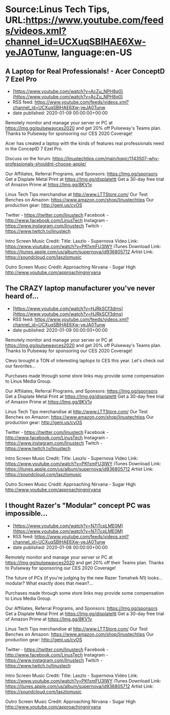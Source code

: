 # Source:Linus Tech Tips, URL:https://www.youtube.com/feeds/videos.xml?channel_id=UCXuqSBlHAE6Xw-yeJA0Tunw, language:en-US

## A Laptop for Real Professionals! - Acer ConceptD 7 Ezel Pro
 - [https://www.youtube.com/watch?v=AcZu_NPH8q0](https://www.youtube.com/watch?v=AcZu_NPH8q0)
 - RSS feed: https://www.youtube.com/feeds/videos.xml?channel_id=UCXuqSBlHAE6Xw-yeJA0Tunw
 - date published: 2020-01-09 00:00:00+00:00

Remotely monitor and manage your server or PC at https://lmg.gg/pulsewayces2020 and get 20% off Pulseway's Teams plan. Thanks to Pulseway for sponsoring our CES 2020 Coverage! 

Acer has created a laptop with the kinds of features real professionals need in the ConceptD 7 Ezel Pro.

Discuss on the forum: https://linustechtips.com/main/topic/1143507-why-professionals-shouldnt-choose-apple/

Our Affiliates, Referral Programs, and Sponsors: https://lmg.gg/sponsors
Get a Displate Metal Print at https://lmg.gg/displateltt
Get a 30-day free trial of Amazon Prime at https://lmg.gg/8KV1v

Linus Tech Tips merchandise at http://www.LTTStore.com/ 
Our Test Benches on Amazon: https://www.amazon.com/shop/linustechtips 
Our production gear: http://geni.us/cvOS

Twitter - https://twitter.com/linustech
Facebook - http://www.facebook.com/LinusTech
Instagram - https://www.instagram.com/linustech
Twitch - https://www.twitch.tv/linustech 

Intro Screen Music Credit:
Title: Laszlo - Supernova
Video Link: https://www.youtube.com/watch?v=PKfxmFU3lWY
iTunes Download Link: https://itunes.apple.com/us/album/supernova/id936805712
Artist Link: https://soundcloud.com/laszlomusic

Outro Screen Music Credit: Approaching Nirvana - Sugar High http://www.youtube.com/approachingnirvana

## The CRAZY laptop manufacturer you've never heard of...
 - [https://www.youtube.com/watch?v=HJRkSCf3dms](https://www.youtube.com/watch?v=HJRkSCf3dms)
 - RSS feed: https://www.youtube.com/feeds/videos.xml?channel_id=UCXuqSBlHAE6Xw-yeJA0Tunw
 - date published: 2020-01-09 00:00:00+00:00

Remotely monitor and manage your server or PC at https://lmg.gg/pulsewayces2020 and get 20% off Pulseway's Teams plan. Thanks to Pulseway for sponsoring our CES 2020 Coverage!

Clevo brought a TON of interesting laptops to CES this year. Let's check out our favorites...

Purchases made through some store links may provide some compensation to Linus Media Group.

Our Affiliates, Referral Programs, and Sponsors: https://lmg.gg/sponsors
Get a Displate Metal Print at https://lmg.gg/displateltt
Get a 30-day free trial of Amazon Prime at https://lmg.gg/8KV1v

Linus Tech Tips merchandise at http://www.LTTStore.com/ 
Our Test Benches on Amazon: https://www.amazon.com/shop/linustechtips 
Our production gear: http://geni.us/cvOS

Twitter - https://twitter.com/linustech
Facebook - http://www.facebook.com/LinusTech
Instagram - https://www.instagram.com/linustech
Twitch - https://www.twitch.tv/linustech 

Intro Screen Music Credit:
Title: Laszlo - Supernova
Video Link: https://www.youtube.com/watch?v=PKfxmFU3lWY
iTunes Download Link: https://itunes.apple.com/us/album/supernova/id936805712
Artist Link: https://soundcloud.com/laszlomusic

Outro Screen Music Credit: Approaching Nirvana - Sugar High http://www.youtube.com/approachingnirvana

## I thought Razer's "Modular" concept PC was impossible...
 - [https://www.youtube.com/watch?v=N7iTcpLME0M](https://www.youtube.com/watch?v=N7iTcpLME0M)
 - RSS feed: https://www.youtube.com/feeds/videos.xml?channel_id=UCXuqSBlHAE6Xw-yeJA0Tunw
 - date published: 2020-01-08 00:00:00+00:00

Remotely monitor and manage your server or PC at https://lmg.gg/pulsewayces2020 and get 20% off their Teams plan. Thanks to Pulseway for sponsoring our CES 2020 Coverage! 

The future of PCs (if you're judging by the new Razer Tomahwk N1) looks... modular? What exactly does that mean?...

Purchases made through some store links may provide some compensation to Linus Media Group.

Our Affiliates, Referral Programs, and Sponsors: https://lmg.gg/sponsors
Get a Displate Metal Print at https://lmg.gg/displateltt
Get a 30-day free trial of Amazon Prime at https://lmg.gg/8KV1v

Linus Tech Tips merchandise at http://www.LTTStore.com/ 
Our Test Benches on Amazon: https://www.amazon.com/shop/linustechtips 
Our production gear: http://geni.us/cvOS

Twitter - https://twitter.com/linustech
Facebook - http://www.facebook.com/LinusTech
Instagram - https://www.instagram.com/linustech
Twitch - https://www.twitch.tv/linustech 

Intro Screen Music Credit:
Title: Laszlo - Supernova
Video Link: https://www.youtube.com/watch?v=PKfxmFU3lWY
iTunes Download Link: https://itunes.apple.com/us/album/supernova/id936805712
Artist Link: https://soundcloud.com/laszlomusic

Outro Screen Music Credit: Approaching Nirvana - Sugar High http://www.youtube.com/approachingnirvana

